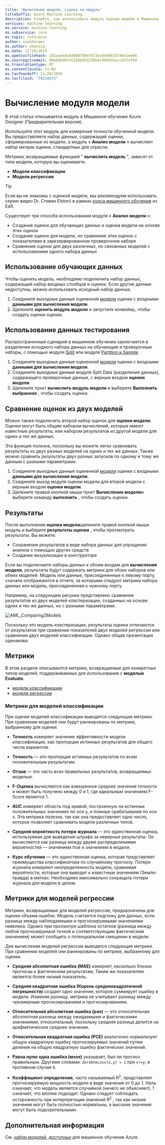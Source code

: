 ```yaml
---
title: 'Вычисление модели: ссылка на модуль'
titleSuffix: Azure Machine Learning
description: Узнайте, как использовать модуль оценки модели в Машинное обучение Azure для измерения точности обученной модели.
services: machine-learning
ms.service: machine-learning
ms.subservice: core
ms.topic: reference
author: xiaoharper
ms.author: zhanxia
ms.date: 11/19/2019
ms.openlocfilehash: 192aae4da4d9b07804f473ec6e98615f46e2ee86
ms.sourcegitcommit: d6b68b907e5158b451239e4c09bb55eccb5fef89
ms.translationtype: MT
ms.contentlocale: ru-RU
ms.lasthandoff: 11/20/2019
ms.locfileid: "74214573"
---
```

# <a name="evaluate-model-module"></a>Вычисление модуля модели

В этой статье описывается модуль в Машинное обучение Azure Designer (Предварительная версия).

Используйте этот модуль для измерения точности обученной модели. Вы предоставляете набор данных, содержащий оценки, сформированные из модели, а модуль « **Анализ модели** » вычисляет набор метрик оценки, стандартных для отрасли.
  
 Метрики, возвращаемые функцией " **вычислить модель** ", зависят от типа модели, которую вы оцениваете:  
  
-   **Модели классификации**    
-   **Модели регрессии**    


> [!TIP]
> Если вы не знакомы с оценкой модели, мы рекомендуем использовать серию видео Dr. Стивен Elston) в рамках [курса машинного обучения](https://blogs.technet.microsoft.com/machinelearning/2015/09/08/new-edx-course-data-science-machine-learning-essentials/) из EdX. 


Существует три способа использования модуля « **Анализ модели** »:

+ Создание оценок для обучающих данных и оценка модели на основе этих оценок
+ Создание оценок для модели, но сравнение этих оценок с показателями в зарезервированном проверочном наборе
+ Сравнение оценок для двух различных, но связанных моделей с использованием одного набора данных

## <a name="use-the-training-data"></a>Использование обучающих данных

Чтобы оценить модель, необходимо подключить набор данных, содержащий набор входных столбцов и оценок.  Если другие данные недоступны, можно использовать исходный набор данных.

1. Соедините выходные данные оцененной [модели](./score-model.md) оценки с входными **данными для** **вычисления модели**. 
2. Щелкните **оценить модуль модели** и запустите конвейер, чтобы создать оценки оценки.

## <a name="use-testing-data"></a>Использование данных тестирования

Распространенный сценарий в машинном обучении заключается в разделении исходного набора данных на обучающие и проверочные наборы, с помощью модуля [Split](./split-data.md) или модуля [Partition и Sample](./partition-and-sample.md) . 

1. Соедините выходные данные оцененной [модели](score-model.md) оценки с входными **данными для** **вычисления модели**. 
2. Соедините выходные данные модуля Split Data (разделение данных), содержащего проверочные данные, с верным входом **оценки модели**.
2. Щелкните пункт **вычислить модуль модели** и выберите **Выполнить выбранное** , чтобы создать оценки.

## <a name="compare-scores-from-two-models"></a>Сравнение оценок из двух моделей

Можно также подключить второй набор оценок для **оценки модели**.  Оценки могут быть общим набором вычислений, которые имеют известные результаты, или набором результатов из другой модели для одних и тех же данных.

Эта функция полезна, поскольку вы можете легко сравнивать результаты из двух разных моделей на одних и тех же данных. Также можно сравнить результаты двух разных запусков по одному и тому же данным с разными параметрами.

1. Соедините выходные данные оцененной [модели](score-model.md) оценки с входными **данными для** **вычисления модели**. 
2. Соедините выход модуля оценки модели для второй модели с верным входом **оценки модели**.
3. Щелкните правой кнопкой мыши пункт **Вычисление модели**и выберите команду **выполнить** , чтобы создать оценки.

## <a name="results"></a>Результаты

После выполнения **оценки модели**щелкните правой кнопкой мыши модуль и выберите **результаты оценки** , чтобы просмотреть результаты. Вы можете:

+ Сохранение результатов в виде набора данных для упрощения анализа с помощью других средств
+ Создание визуализации в конструкторе

Если вы подключаете наборы данных к обоим входам для **вычисления модели**, результаты будут содержать метрики для обоих наборов или обеих моделей.
Модель или данные, присоединенные к левому порту, сначала отображаются в отчете, за которыми следуют метрики набора данных или модель, присоединенная к нужному порту.  

Например, на следующем рисунке представлено сравнение результатов из двух моделей кластеризации, созданных на основе одних и тех же данных, но с разными параметрами.  

![AML&#95;Comparing2Models](media/module/aml-comparing2models.png "AML_Comparing2Models")  

Поскольку это модель кластеризации, результаты оценки отличаются от результатов при сравнении показателей двух моделей регрессии или сравнении двух моделей классификации. Однако общая презентация одинакова. 

## <a name="metrics"></a>Метрики

В этом разделе описываются метрики, возвращаемые для конкретных типов моделей, поддерживаемых для использования с **моделью Evaluate**.

+ [модели классификации](#bkmk_classification)
+ [модели регрессии](#bkmk_regression)

###  <a name="bkmk_classification"></a>Метрики для моделей классификации

При оценке моделей классификации выводятся следующие метрики. При сравнении моделей они будут ранжированы по метрике, выбранному для оценки.  
  
-   **Точность** измеряет значение эффективности модели классификации, как пропорции истинных результатов для общего числа вариантов.  
  
-   **Точность** — это пропорция истинных результатов по всем положительным результатам.  
  
-   **Отзыв** — это часть всех правильных результатов, возвращаемых моделью.  
  
-   **F-Оценка** вычисляется как взвешенное среднее значение точности и может быть получено между 0 и 1, где идеальным значением F-Score является 1.  
  
-   **AUC** измеряет область под кривой, построенную на истинных положительных значениях по оси y, и ложные срабатывания по оси x. Эта метрика полезна, так как она предоставляет одно число, которое позволяет сравнивать модели различных типов.  
  
- **Средняя вероятность потери журнала** — это единственная оценка, используемая для выведения штрафа за неверные результаты. Он вычисляется как разница между двумя распределениями вероятностей — значением true и значением в модели.  
  
- **Курс обучения** — это единственная оценка, которая представляет преимущества классификатора по случайному прогнозу. Потери журнала измеряют неопределенность модели, сравнивая вероятности, которые она выводит к известным значениям (Земля-правда) в метках. Необходимо максимально сокращать потери журнала для модели в целом.

##  <a name="bkmk_regression"></a>Метрики для моделей регрессии
 
Метрики, возвращаемые для моделей регрессии, предназначены для оценки объема ошибок.  Модель считается подгонку для данных, если разница между наблюдаемыми и прогнозируемыми значениями невелика. Однако при просмотре шаблона остатков (разница между любой прогнозируемой точкой и соответствующим фактическим значением) может сообщить о потенциальном смещении в модели.  
  
 Для вычисления моделей регрессии выводятся следующие метрики. При сравнении моделей они ранжированы по метрике, выбранному для оценки.  
  
- **Средняя абсолютная ошибка (MAE)** измеряет, насколько близки прогнозы к фактическим результатам; Таким же показателем является более низкий показатель.  
  
- **Средняя квадратная ошибка (Корень среднеквадратичной погрешности)** создает одно значение, которое суммирует ошибку в модели. Изменяя разницу, метрика не учитывает разницу между чрезмерным прогнозированием и прогнозированием.  
  
- **Относительная абсолютная ошибка (рае)** — это относительная абсолютная разница между ожидаемыми и фактическими значениями; относительный, поскольку средняя разница делится на арифметическое среднее значение.  
  
- **Относительная квадратная ошибка (РСЕ)** аналогично нормализует общую квадратную ошибку прогнозируемых значений путем деления на общую квадратную ошибку фактических значений.  
  
- **Равна нулю одна ошибка (мзое)** указывает, был ли прогноз правильным.  Другими словами: `ZeroOneLoss(x,y) = 1` при `x!=y`; в противном случае `0`.
  
- **Коэффициент определения**, часто называемый R<sup>2</sup>, представляет прогнозируемую мощность модели в виде значения от 0 до 1. Ноль означает, что модель является случайной (ничего не объясняет); 1 означает, что вполне подходит. Однако следует соблюдать осторожность при интерпретации значений R<sup>2</sup> , так как низкие значения могут быть полностью нормальны, а высокие значения могут быть подозрительными.
  

## <a name="next-steps"></a>Дополнительная информация

См. [набор модулей, доступных](module-reference.md) для машинное обучение Azure. 